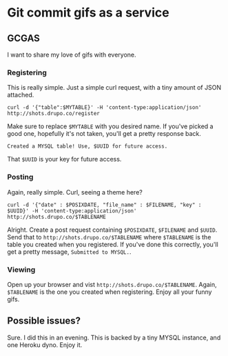 # Git commit gifs as a service

## GCGAS

I want to share my love of gifs with everyone. 

### Registering

This is really simple. Just a simple curl request, with a tiny amount of JSON attached. 

```
curl -d '{"table":$MYTABLE}' -H 'content-type:application/json' http://shots.drupo.co/register
```

Make sure to replace `$MYTABLE` with you desired name. If you've picked a good one, hopefully it's not taken, you'll get a pretty response back. 

```
Created a MYSQL table! Use, $UUID for future access.
```

That `$UUID` is your key for future access. 

### Posting

Again, really simple. Curl, seeing a theme here?

```
curl -d '{"date" : $POSIXDATE, "file_name" : $FILENAME, "key" : $UUID}' -H 'content-type:application/json' http://shots.drupo.co/$TABLENAME
```

Alright. Create a post request containing `$POSIXDATE`, `$FILENAME` and `$UUID`. Send that to `http://shots.drupo.co/$TABLENAME` where `$TABLENAME` is the table you created when you registered. If you've done this correctly, you'll get a pretty message, `Submitted to MYSQL.`.

### Viewing

Open up your browser and vist `http://shots.drupo.co/$TABLENAME`. Again, `$TABLENAME` is the one you created when registering. Enjoy all your funny gifs.

## Possible issues?

Sure. I did this in an evening. This is backed by a tiny MYSQL instance, and one Heroku dyno. Enjoy it. 
